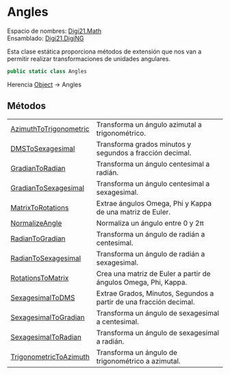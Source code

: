 # Angles

Espacio de nombres: [Digi21.Math](/digi3d-net/programacion/.net/referencia/digi21.diging/digi21.math/)  
Ensamblado: [Digi21.DigiNG](/digi3d-net/programacion/.net/referencia/digi21.diging.plugin/digi21.diging/)

Esta clase estática proporciona métodos de extensión que nos van a permitir realizar transformaciones de unidades angulares.

```csharp
public static class Angles
```

Herencia [Object](https://docs.microsoft.com/en-us/dotnet/api/system.object?view=net-5.0) → Angles

## Métodos

|  |  |
| :--- | :--- |
| [AzimuthToTrigonometric](/digi3d-net/programacion/.net/referencia/digi21.diging/digi21.math/clases/angles/metodos/azimuthtotrigonometric.md) | Transforma un ángulo azimutal a trigonométrico. |
| [DMSToSexagesimal](/digi3d-net/programacion/.net/referencia/digi21.diging/digi21.math/clases/angles/metodos/dmstosexagesimal.md) | Transforma grados minutos y segundos a fracción decimal. |
| [GradianToRadian](/digi3d-net/programacion/.net/referencia/digi21.diging/digi21.math/clases/angles/metodos/gradiantoradian.md) | Transforma un ángulo centesimal a radián. |
| [GradianToSexagesimal](/digi3d-net/programacion/.net/referencia/digi21.diging/digi21.math/clases/angles/metodos/gradiantosexagesimal.md) | Transforma un ángulo centesimal a sexagesimal. |
| [MatrixToRotations](/digi3d-net/programacion/.net/referencia/digi21.diging/digi21.math/clases/angles/metodos/matrixtorotations.md) | Extrae ángulos Omega, Phi y Kappa de una matriz de Euler. |
| [NormalizeAngle](/digi3d-net/programacion/.net/referencia/digi21.diging/digi21.math/clases/angles/metodos/normalizeangle.md) | Normaliza un ángulo entre 0 y 2π |
| [RadianToGradian](/digi3d-net/programacion/.net/referencia/digi21.diging/digi21.math/clases/angles/metodos/radiantogradian.md) | Transforma un ángulo de radián a centesimal. |
| [RadianToSexagesimal](/digi3d-net/programacion/.net/referencia/digi21.diging/digi21.math/clases/angles/metodos/radiantosexagesimal.md) | Transforma un ángulo de radián a sexagesimal. |
| [RotationsToMatrix](/digi3d-net/programacion/.net/referencia/digi21.diging/digi21.math/clases/angles/metodos/rotationstomatrix.md) | Crea una matriz de Euler a partir de ángulos Omega, Phi, Kappa. |
| [SexagesimalToDMS](/digi3d-net/programacion/.net/referencia/digi21.diging/digi21.math/clases/angles/metodos/sexagesimaltodms.md) | Extrae Grados, Minutos, Segundos a partir de una fracción decimal. |
| [SexagesimalToGradian](/digi3d-net/programacion/.net/referencia/digi21.diging/digi21.math/clases/angles/metodos/sexagesimaltogradian.md) | Transforma un ángulo de sexagesimal a centesimal. |
| [SexagesimalToRadian](/digi3d-net/programacion/.net/referencia/digi21.diging/digi21.math/clases/angles/metodos/sexagesimaltoradian.md) | Transforma un ángulo de sexagesimal a radián. |
| [TrigonometricToAzimuth](/digi3d-net/programacion/.net/referencia/digi21.diging/digi21.math/clases/angles/metodos/trigonometrictoazimuth.md) | Transforma un ángulo de trigonométrico a azimutal. |

